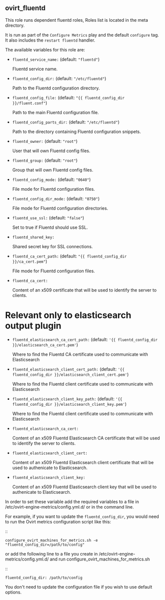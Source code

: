 ## ovirt_fluentd

This role runs dependent fluentd roles, Roles list is located in the meta directory.

It is run as part of the `Configure Metrics` play and the default `configure` tag.
It also includes the `restart fluentd` handler.


The available variables for this role are:

- `fluentd_service_name:`  (default: `"fluentd"`)

  Fluentd service name.

- `fluentd_config_dir:` (default: `"/etc/fluentd"`)

  Path to the Fluentd configuration directory.

- `fluentd_config_file:` (default: `"{{ fluentd_config_dir }}/fluent.conf"`)

  Path to the main Fluentd configuration file.

- `fluentd_config_parts_dir:` (default: `"/etc/fluentd"`)

  Path to the directory containing Fluentd configuration snippets.

- `fluentd_owner:` (default: `"root"`)

  User that will own Fluentd config files.

- `fluentd_group:` (default: `"root"`)

  Group that will own Fluentd config files.

- `fluentd_config_mode:` (default: `"0640"`)

  File mode for Fluentd configuration files.

- `fluentd_config_dir_mode:` (default: `"0750"`)

  File mode for Fluentd configuration directories.

- `fluentd_use_ssl:` (default: `"false"`)

  Set to true if Fluentd should use SSL.

- `fluentd_shared_key:`

  Shared secret key for SSL connections.

- `fluentd_ca_cert_path:` (default: `"{{ fluentd_config_dir }}/ca_cert.pem"`)

  File mode for Fluentd configuration files.

- `fluentd_ca_cert:`

  Content of an x509 certificate that will be used to identify the server to clients.

# Relevant only to elasticsearch output plugin

- `fluentd_elasticsearch_ca_cert_path:` (default: `'{{ fluentd_config_dir }}/elasticsearch_ca_cert.pem'`)

  Where to find the Fluentd CA certificate used to communicate with Elasticsearch

- `fluentd_elasticsearch_client_cert_path:` (default: `'{{ fluentd_config_dir }}/elasticsearch_client_cert.pem'`)

  Where to find the Fluentd client certificate used to communicate with Elasticsearch

- `fluentd_elasticsearch_client_key_path:` (default: `'{{ fluentd_config_dir }}/elasticsearch_client_key.pem'`)

  Where to find the Fluentd client certificate used to communicate with Elasticsearch

- `fluentd_elasticsearch_ca_cert:`

  Content of an x509 Fluentd Elasticsearch CA certificate that will be used to identify the
  server to clients.

- `fluentd_elasticsearch_client_cert:`

  Content of an x509 Fluentd Elasticsearch client certificate that will be used to
  authenicate to Elasticsearch.

- `fluentd_elasticsearch_client_key:`

  Content of an x509 Fluentd Elasticsearch client key that will be used to
  authenicate to Elasticsearch.


In order to set these variable add the required variables to a file in
/etc/ovirt-engine-metrics/config.yml.d/ or in the command line.

For example, if you want to update the `fluentd_config_dir`,
you would need to run the Ovirt metrics configuration script like this:

::


    configure_ovirt_machines_for_metrics.sh -e "fluentd_config_dir=/path/to/config"


or add the following line to a file you create in /etc/ovirt-engine-metrics/config.yml.d/
and run configure_ovirt_machines_for_metrics.sh

::

    fluentd_config_dir: /path/to/config

You don't need to update the configuration file if you wish to use default options.
